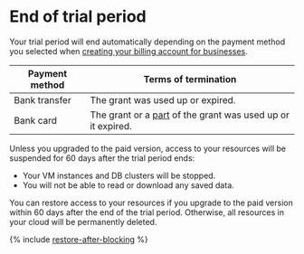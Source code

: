 # End of trial period



Your trial period will end automatically depending on the payment method you selected when [creating your billing account for businesses](../../../billing/quickstart/index.md).

| Payment method | Terms of termination |
----- | -----
| Bank transfer | The grant was used up or expired. |
| Bank card | The grant or a [part](../../usage-grant.md) of the grant was used up or it expired. |



Unless you upgraded to the paid version, access to your resources will be suspended for 60 days after the trial period ends:
* Your VM instances and DB clusters will be stopped.
* You will not be able to read or download any saved data.

You can restore access to your resources if you upgrade to the paid version within 60 days after the end of the trial period. Otherwise, all resources in your cloud will be permanently deleted.

{% include [restore-after-blocking](../../../_includes/restore-after-blocking.md) %}
